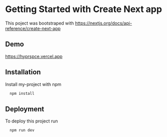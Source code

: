 # Getting Started with Create Next app

This poject was bootstraped with https://nextjs.org/docs/api-reference/create-next-app


## Demo

https://hyprspce.vercel.app


## Installation

Install my-project with npm

```bash
  npm install 
```
    
## Deployment

To deploy this project run

```bash
  npm run dev
```



